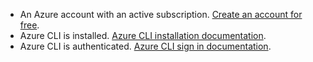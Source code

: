 * An Azure account with an active subscription. [Create an account for free](https://azure.microsoft.com/free).
* Azure CLI is installed. [Azure CLI installation documentation](https://learn.microsoft.com/cli/azure/install-azure-cli).
* Azure CLI is authenticated. [Azure CLI sign in documentation](https://learn.microsoft.com/cli/azure/authenticate-azure-cli).
